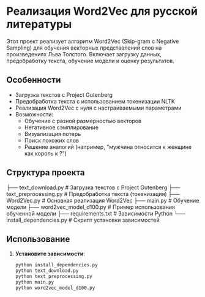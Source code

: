 # Реализация Word2Vec для русской литературы

Этот проект реализует алгоритм Word2Vec (Skip-gram с Negative Sampling) для обучения векторных представлений слов на произведениях Льва Толстого. Включает загрузку данных, предобработку текста, обучение модели и оценку результатов.

## Особенности

- Загрузка текстов с Project Gutenberg
- Предобработка текста с использованием токенизации NLTK
- Реализация Word2Vec с нуля с настраиваемыми параметрами
- Возможности:
  - Обучение с разной размерностью векторов
  - Негативное сэмплирование
  - Визуализация потерь
  - Поиск похожих слов
  - Решение аналогий (например, "мужчина относится к женщине как король к ?")

## Структура проекта
├── text_download.py # Загрузка текстов с Project Gutenberg
├── text_preprocessing.py # Предобработка текста (токенизация)
├── Word2Vec.py # Основная реализация Word2Vec
├── main.py # Обучение модели
├── word2vec_model_d100.py # Пример использования обученной модели
├── requirements.txt # Зависимости Python
└── install_dependencies.py # Скрипт установки зависимостей

## Использование

1. **Установите зависимости**:
   ```bash
   python install_dependencies.py
   python text_download.py
   python text_preprocessing.py
   python main.py
   python word2vec_model_d100.py
